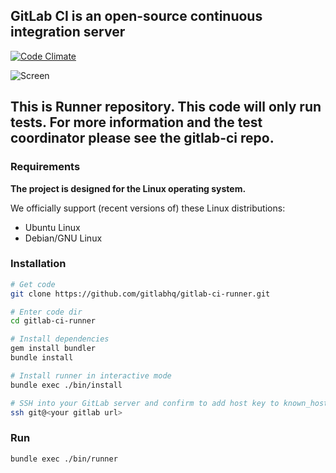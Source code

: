 ## GitLab CI is an open-source continuous integration server

[![Code Climate](https://codeclimate.com/github/gitlabhq/gitlab-ci-runner.png)](https://codeclimate.com/github/gitlabhq/gitlab-ci-runner)

![Screen](https://github.com/downloads/gitlabhq/gitlab-ci/gitlab_ci_preview.png)

## This is Runner repository. This code will only run tests. For more information and the test coordinator please see the gitlab-ci repo.

### Requirements

**The project is designed for the Linux operating system.**

We officially support (recent versions of) these Linux distributions:

- Ubuntu Linux
- Debian/GNU Linux


### Installation

```bash
# Get code
git clone https://github.com/gitlabhq/gitlab-ci-runner.git

# Enter code dir
cd gitlab-ci-runner

# Install dependencies
gem install bundler
bundle install

# Install runner in interactive mode
bundle exec ./bin/install

# SSH into your GitLab server and confirm to add host key to known_hosts
ssh git@<your gitlab url>
```

### Run

```bash
bundle exec ./bin/runner
```
